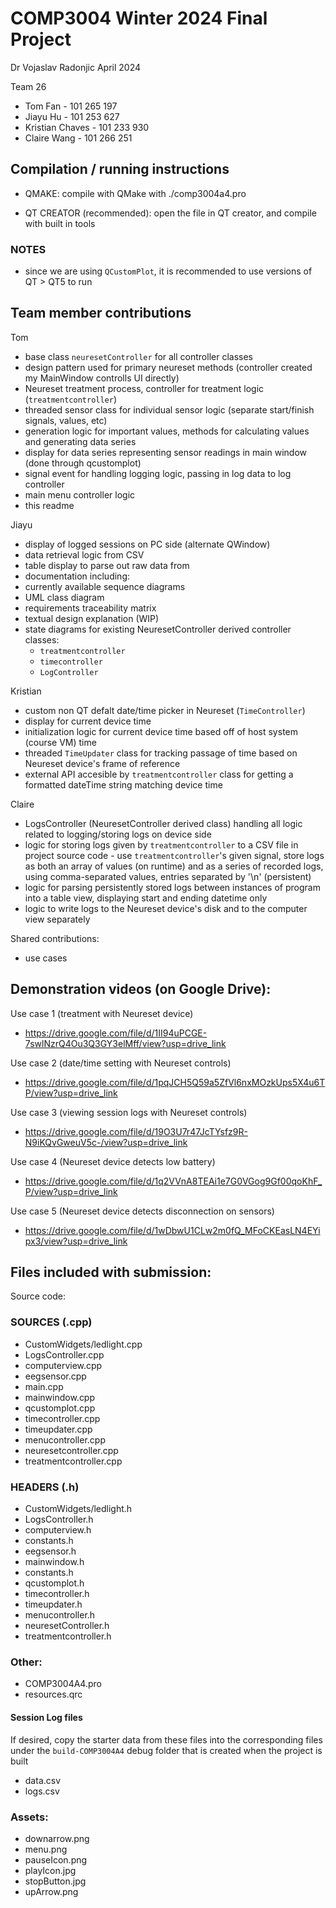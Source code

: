 # COMP3004 Winter 2024 Final Project

Dr Vojaslav Radonjic
April 2024

Team 26
- Tom Fan - 101 265 197
- Jiayu Hu - 101 253 627
- Kristian Chaves - 101 233 930
- Claire Wang - 101 266 251

## Compilation / running instructions

- QMAKE: compile with QMake with ./comp3004a4.pro   

- QT CREATOR (recommended): open the file in QT creator, and compile with built in tools  

### NOTES
- since we are using `QCustomPlot`, it is recommended to use versions of QT > QT5 to run

## Team member contributions  
Tom
- base class `neuresetController` for all controller classes 
- design pattern used for primary neureset methods 
    (controller created my MainWindow controlls UI directly)
- Neureset treatment process, controller for treatment logic (`treatmentcontroller`)
- threaded sensor class for individual sensor logic (separate start/finish signals, values, etc)
- generation logic for important values, methods for calculating values and generating data series
- display for data series representing sensor readings in main window (done through qcustomplot)
- signal event for handling logging logic, passing in log data to log controller
- main menu controller logic
- this readme

Jiayu
- display of logged sessions on PC side (alternate QWindow)
- data retrieval logic from CSV
- table display to parse out raw data from 
- documentation including:
- currently available sequence diagrams
- UML class diagram
- requirements traceability matrix
- textual design explanation (WIP)
- state diagrams for existing NeuresetController derived controller classes:
    - `treatmentcontroller`
    - `timecontroller`
    - `LogController`

Kristian
- custom non QT defalt date/time picker in Neureset (`TimeController`)
- display for current device time
- initialization logic for current device time based off of host system (course VM) time
- threaded `TimeUpdater` class for tracking passage of time based on Neureset device's frame of reference 
- external API accesible by `treatmentcontroller` class for getting a formatted dateTime string matching
    device time
    
Claire
- LogsController (NeuresetController derived class) handling all logic related to logging/storing logs on device side
- logic for storing logs given by `treatmentcontroller` to a CSV file in project source code
      - use `treatmentcontroller`'s given signal, store logs as both an array of values (on runtime) and as a series of recorded logs, using comma-separated values, entries separated by '\n' (persistent)
- logic for parsing persistently stored logs between instances of program into a table view, displaying start and ending datetime only
- logic to write logs to the Neureset device's disk and to the computer view separately

Shared contributions:
- use cases


## Demonstration videos (on Google Drive):

Use case 1 (treatment with Neureset device) 
- https://drive.google.com/file/d/1II94uPCGE-7swlNzrQ4Ou3Q3GY3elMff/view?usp=drive_link

Use case 2 (date/time setting with Neureset controls)
- https://drive.google.com/file/d/1pqJCH5Q59a5ZfVl6nxMOzkUps5X4u6TP/view?usp=drive_link

Use case 3 (viewing session logs with Neureset controls)
- https://drive.google.com/file/d/19O3U7r47JcTYsfz9R-N9iKQvGweuV5c-/view?usp=drive_link

Use case 4 (Neureset device detects low battery)
- https://drive.google.com/file/d/1q2VVnA8TEAi1e7G0VGog9Gf00qoKhF_P/view?usp=drive_link

Use case 5 (Neureset device detects disconnection on sensors)
- https://drive.google.com/file/d/1wDbwU1CLw2m0fQ_MFoCKEasLN4EYipx3/view?usp=drive_link


## Files included with submission:  
Source code:
### SOURCES (.cpp)
- CustomWidgets/ledlight.cpp
- LogsController.cpp
- computerview.cpp
- eegsensor.cpp
- main.cpp
- mainwindow.cpp
- qcustomplot.cpp
- timecontroller.cpp
- timeupdater.cpp
- menucontroller.cpp
- neuresetcontroller.cpp
- treatmentcontroller.cpp

### HEADERS (.h)
- CustomWidgets/ledlight.h 
- LogsController.h 
- computerview.h 
- constants.h 
- eegsensor.h 
- mainwindow.h 
- constants.h 
- qcustomplot.h 
- timecontroller.h 
- timeupdater.h 
- menucontroller.h 
- neuresetController.h 
- treatmentcontroller.h 

### Other:
- COMP3004A4.pro
- resources.qrc

#### Session Log files 
If desired, copy the starter data from these files into the corresponding files under the `build-COMP3004A4` debug folder that is created when the project is built  
- data.csv 
- logs.csv

### Assets:
- downarrow.png
- menu.png
- pauseIcon.png
- playIcon.jpg
- stopButton.jpg
- upArrow.png

